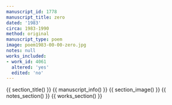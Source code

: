 ```yaml
---
manuscript_id: 1778
manuscript_title: zero
dated: '1983'
circa: 1983-1990
method: original
manuscript_type: poem
image: poem1983-00-00-zero.jpg
notes: null
works_included:
- work_id: 4061
  altered: 'yes'
  edited: 'no'
---
```


{{ section_title() }}
{{ manuscript_info() }}
{{ section_image() }}
{{ notes_section() }}
{{ works_section() }}
